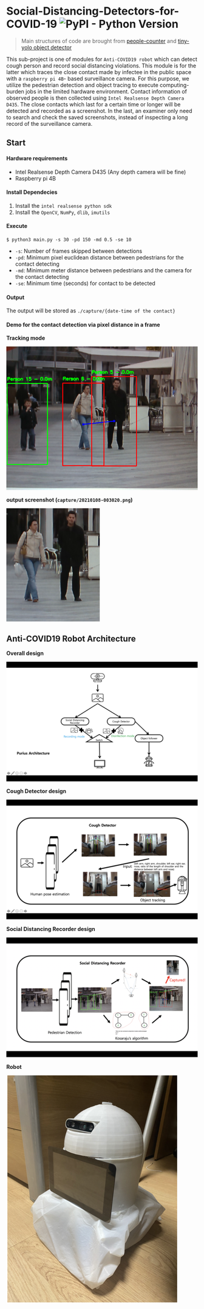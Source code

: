 # Social-Distancing-Detectors-for-COVID-19 ![PyPI - Python Version](https://img.shields.io/pypi/pyversions/pyrealsense2)
> Main structures of code are brought from [people-counter](https://www.pyimagesearch.com/2018/08/13/opencv-people-counter/) and [tiny-yolo object detector](https://www.pyimagesearch.com/2020/01/27/yolo-and-tiny-yolo-object-detection-on-the-raspberry-pi-and-movidius-ncs/)

This sub-project is one of modules for `Anti-COVID19 robot` which can detect cough person and record social distancing violations. This module is for the latter which traces the close contact made by infectee in the public space with a `raspberry pi 4B`- based surveillance camera. For this purpose, we utilize the pedestrian detection and object tracing to execute computing-burden jobs in the limited hardware environment. Contact information of observed people is then collected using `Intel Realsense Depth Camera D435`.  The close contacts which last for a certain time or longer will be detected and recorded as a screenshot. In the last, an examiner only need to search and check the saved screenshots, instead of inspecting a long record of the surveillance camera.

## Start

#### Hardware requirements

* Intel Realsense Depth Camera D435 (Any depth camera will be fine)
* Raspberry pi 4B

#### Install Dependecies

1. Install the `intel realsense python sdk`
2. Install the `OpenCV`, `NumPy`, `dlib`, `imutils`

#### Execute

```shell
$ python3 main.py -s 30 -pd 150 -md 0.5 -se 10
```

* `-s`: Number of frames skipped between detections
* `-pd`: Minimum pixel euclidean distance between pedestrians for the contact detecting 
* `-md`: Minimum meter distance between pedestrians and the camera for the contact detecting
* `-se`: Minimum time (seconds) for contact to be detected

#### Output

The output will be stored as `./capture/{date-time of the contact}`

#### Demo for the contact detection via pixel distance in a frame

__Tracking mode__

![full frame](capture/full.png)

__output screenshot (`capture/20210108-003020.png`)__

![output](capture/20210108-003020.png)

## Anti-COVID19 Robot Architecture

__Overall design__

![output](architecture.png)

__Cough Detector design__

![output](cd.png)

__Social Distancing Recorder design__

![output](sdr.png)

__Robot__

![output](ro.png)

